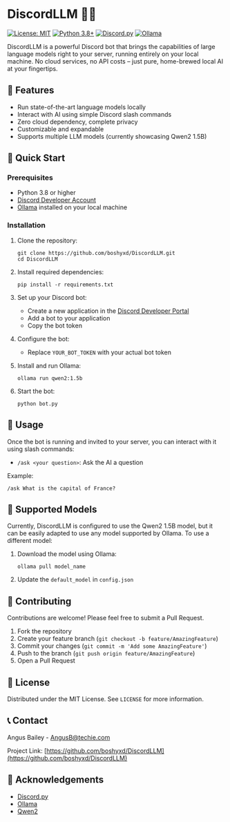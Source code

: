 # DiscordLLM 🤖💬

[![License: MIT](https://img.shields.io/badge/License-MIT-yellow.svg)](https://opensource.org/licenses/MIT)
[![Python 3.8+](https://img.shields.io/badge/python-3.8+-blue.svg)](https://www.python.org/downloads/release/python-380/)
[![Discord.py](https://img.shields.io/badge/discord-py-blue.svg)](https://discordpy.readthedocs.io/en/stable/)
[![Ollama](https://img.shields.io/badge/Ollama-Powered-orange)](https://ollama.ai/)

DiscordLLM is a powerful Discord bot that brings the capabilities of large language models right to your server, running entirely on your local machine. No cloud services, no API costs – just pure, home-brewed local AI at your fingertips.

## 🌟 Features

- Run state-of-the-art language models locally
- Interact with AI using simple Discord slash commands
- Zero cloud dependency, complete privacy
- Customizable and expandable
- Supports multiple LLM models (currently showcasing Qwen2 1.5B)

## 🚀 Quick Start

### Prerequisites

- Python 3.8 or higher
- [Discord Developer Account](https://discord.com/developers/applications)
- [Ollama](https://ollama.ai/) installed on your local machine

### Installation

1. Clone the repository:
   ```
   git clone https://github.com/boshyxd/DiscordLLM.git
   cd DiscordLLM
   ```

2. Install required dependencies:
   ```
   pip install -r requirements.txt
   ```

3. Set up your Discord bot:
   - Create a new application in the [Discord Developer Portal](https://discord.com/developers/applications)
   - Add a bot to your application
   - Copy the bot token

4. Configure the bot:
   - Replace `YOUR_BOT_TOKEN` with your actual bot token

5. Install and run Ollama:
   ```
   ollama run qwen2:1.5b
   ```

6. Start the bot:
   ```
   python bot.py
   ```

## 💬 Usage

Once the bot is running and invited to your server, you can interact with it using slash commands:

- `/ask <your question>`: Ask the AI a question

Example:
```
/ask What is the capital of France?
```

## 🧠 Supported Models

Currently, DiscordLLM is configured to use the Qwen2 1.5B model, but it can be easily adapted to use any model supported by Ollama. To use a different model:

1. Download the model using Ollama:
   ```
   ollama pull model_name
   ```
2. Update the `default_model` in `config.json`

## 🤝 Contributing

Contributions are welcome! Please feel free to submit a Pull Request.

1. Fork the repository
2. Create your feature branch (`git checkout -b feature/AmazingFeature`)
3. Commit your changes (`git commit -m 'Add some AmazingFeature'`)
4. Push to the branch (`git push origin feature/AmazingFeature`)
5. Open a Pull Request

## 📜 License

Distributed under the MIT License. See `LICENSE` for more information.

## 📞 Contact

Angus Bailey - AngusB@techie.com

Project Link: [https://github.com/boshyxd/DiscordLLM](https://github.com/boshyxd/DiscordLLM)

## 🙏 Acknowledgements

- [Discord.py](https://discordpy.readthedocs.io/)
- [Ollama](https://ollama.ai/)
- [Qwen2](https://huggingface.co/Qwen/Qwen1.5-0.5B)
